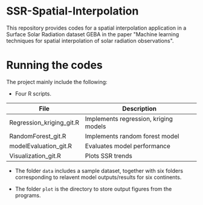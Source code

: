 # SSR-Spatial-Interpolation
This repository provides codes for a spatial interpolation application in a Surface Solar Radiation dataset GEBA in the paper "Machine learning techniques for spatial interpolation of solar radiation observations".

# Running the codes
The project mainly include the following:

* Four R scripts.


| File                     | Description                           |
| ------------------------ | ------------------------------------- |
| Regression_kriging_git.R | Implements regression, kriging models |
| RandomForest_git.R       | Implements random forest model        |
| modelEvaluation_git.R    | Evaluates model performance           |
| Visualization_git.R      | Plots SSR trends                      |

* The folder `data` includes a sample dataset, together with six folders corresponding to relavent model outputs/results for six continents.

* The folder `plot` is the directory to store output figures from the programs.




